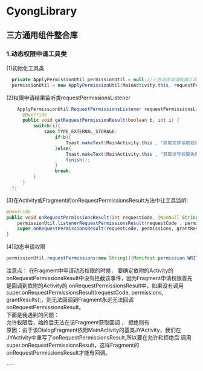 # CyongLibrary
## 三方通用组件整合库

### 1.动态权限申请工具类
  (1)初始化工具类
  ```Java
    private ApplyPermissionUtil permissionUtil = null;//三方动态申请权限工具类
    permissionUtil = new ApplyPermissionUtil(MainActivity.this, requestPermissionsListener);
  ```
  (2)权限申请结果监听类requestPermissionsListener
  ```Java
      ApplyPermissionUtil.RequestPermissionsListener requestPermissionsListener = new ApplyPermissionUtil.RequestPermissionsListener() {
        @Override
        public void getRequestPermissionResult(boolean b, int i) {
            switch(i){
                case TYPE_EXTERNAL_STORAGE:
                    if(b){
                        Toast.makeText(MainActivity.this , "获取文件读取权限成功..." , Toast.LENGTH_LONG).show();
                    }else{
                        Toast.makeText(MainActivity.this , "获取读写权限失败..." , Toast.LENGTH_LONG).show();
                        finish();
                    }
                    break;
            }
        }
    };
  ```
  (3)在Activity或Fragment的onRequestPermissionsResult方法中让工具监听:
   ```Java
   @Override
   public void onRequestPermissionsResult(int requestCode, @NonNull String[] permissions, @NonNull int[] grantResults) {
       permissionUtil.listenerRequestPermissionsResult(requestCode , permissions , grantResults);//监听权限请求结果
       super.onRequestPermissionsResult(requestCode, permissions, grantResults);
   }
   ```
  (4)动态申请权限
   ```Java
   permissionUtil.requestPermissions(new String[]{Manifest.permission.WRITE_EXTERNAL_STORAGE, Manifest.permission.READ_EXTERNAL_STORAGE}, TYPE_EXTERNAL_STORAGE);
   ```
   注意点：
    在Fragment中申请动态权限的时候， 要确定依附的Activity的onRequestPermissionsResult中没有拦截该事件，因为Fragment申请权限首先是回调到依附的Activity的
    onRequestPermissionsResult中，如果没有调用super.onRequestPermissionsResult(requestCode, permissions, grantResults);，则无法回调到Fragment永远无法回调onRequestPermissionsResult。<br>
    下面是我遇到的问题：<br>
    允许权限后，始终后无法在该Fragment获取回调 ， 拒绝则有<br>
    原因：由于该DialogFragment依附MainActivity的基类JYActivity，我们在JYActivity中重写了onRequestPermissionsResult,所以要在允许和拒绝后 调用super.onRequestPermissionsResult，这样Fragment的onRequestPermissionsResult才能有回调。<br>
    
    ---

